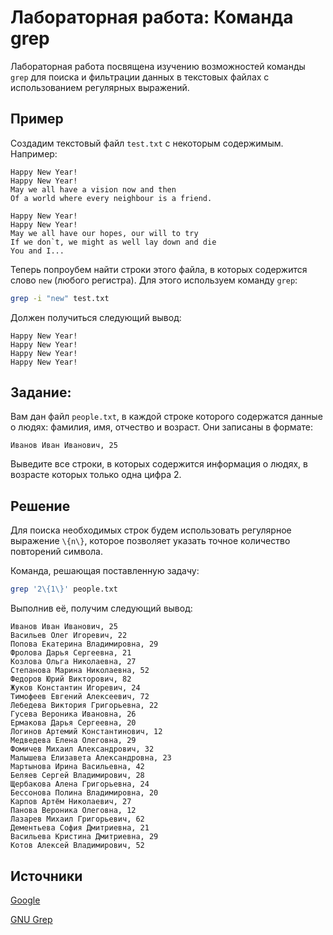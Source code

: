 
# Лабораторная работа: Команда grep

Лабораторная работа посвящена изучению возможностей команды `grep` для поиска и фильтрации данных в текстовых файлах с использованием регулярных выражений.

## Пример 
Создадим текстовый файл `test.txt` с некоторым содержимым. Например:

```
Happy New Year! 
Happy New Year!
May we all have a vision now and then
Of a world where every neighbour is a friend.

Happy New Year! 
Happy New Year!
May we all have our hopes, our will to try
If we don`t, we might as well lay down and die
You and I...
```  

Теперь попроубем найти строки этого файла, в которых содержится слово `new` (любого регистра). Для этого используем команду `grep`:

```bash
grep -i "new" test.txt
```
Должен получиться следующий вывод:

```
Happy New Year!
Happy New Year!
Happy New Year!
Happy New Year!
```

## Задание:  
Вам дан файл `people.txt`, в каждой строке которого содержатся данные о людях: фамилия, имя, отчество и возраст. Они записаны в формате:

```
Иванов Иван Иванович, 25
```

Выведите все строки, в которых содержится информация о людях, в возрасте которых только одна цифра 2.

## Решение

Для поиска необходимых строк будем использовать регулярное выражение `\{n\}`, которое позволяет указать точное количество повторений символа.

Команда, решающая поставленную задачу:

```bash
grep '2\{1\}' people.txt
```
Выполнив её, получим следующий вывод:

```
Иванов Иван Иванович, 25
Васильев Олег Игоревич, 22
Попова Екатерина Владимировна, 29
Фролова Дарья Сергеевна, 21
Козлова Ольга Николаевна, 27
Степанова Марина Николаевна, 52
Федоров Юрий Викторович, 82
Жуков Константин Игоревич, 24
Тимофеев Евгений Алексеевич, 72
Лебедева Виктория Григорьевна, 22
Гусева Вероника Ивановна, 26
Ермакова Дарья Сергеевна, 20
Логинов Артемий Константинович, 12
Медведева Елена Олеговна, 29
Фомичев Михаил Александрович, 32
Малышева Елизавета Александровна, 23
Мартынова Ирина Васильевна, 42
Беляев Сергей Владимирович, 28
Щербакова Алена Григорьевна, 24
Бессонова Полина Владимировна, 20
Карпов Артём Николаевич, 27
Панова Вероника Олеговна, 12
Лазарев Михаил Григорьевич, 62
Дементьева София Дмитриевна, 21
Васильева Кристина Дмитриевна, 29
Котов Алексей Владимирович, 52
```

## Источники

[Google](https://google.com)

[GNU Grep](https://www.gnu.org/software/grep/manual/grep.html#Regular-Expressions)
